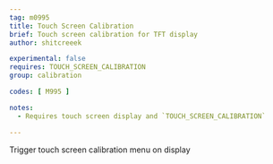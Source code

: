 ```yaml
---
tag: m0995
title: Touch Screen Calibration
brief: Touch screen calibration for TFT display
author: shitcreeek

experimental: false
requires: TOUCH_SCREEN_CALIBRATION
group: calibration

codes: [ M995 ]

notes:
  - Requires touch screen display and `TOUCH_SCREEN_CALIBRATION`

---
```

Trigger touch screen calibration menu on display
